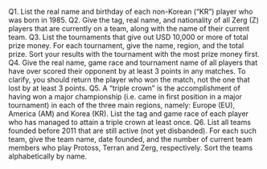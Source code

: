 Q1. List the real name and birthday of each non-Korean (“KR”) player who was born in 1985. 
Q2. Give the tag, real name, and nationality of all Zerg (Z) players that are currently on a team, along with the name of their current team. 
Q3. List the tournaments that give out USD 10,000 or more of total prize money. For each tournament, give the name, region, and the total prize. Sort your results with the tournament with the most prize money first. 
Q4. Give the real name, game race and tournament name of all players that have over scored their opponent by at least 3 points in any matches. To clarify, you should return the player who won the match, not the one that lost by at least 3 points.
Q5. A “triple crown” is the accomplishment of having won a major championship (i.e. came in first position in a major tournament) in each of the three main regions, namely: Europe (EU), America (AM) and Korea (KR). List the tag and game race of each player who has managed to attain a triple crown at least once. 
Q6. List all teams founded before 2011 that are still active (not yet disbanded). For each such team, give the team name, date founded, and the number of current team members who play Protoss, Terran and Zerg, respectively. Sort the teams alphabetically by name. 
